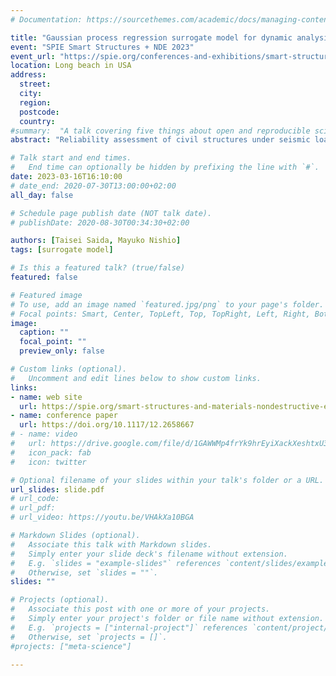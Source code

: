 ```yaml
---
# Documentation: https://sourcethemes.com/academic/docs/managing-content/

title: "Gaussian process regression surrogate model for dynamic analysis to account for uncertainties in seismic loading"
event: "SPIE Smart Structures + NDE 2023"
event_url: "https://spie.org/conferences-and-exhibitions/smart-structures-nde"
location: Long beach in USA
address:
  street:
  city:
  region:
  postcode:
  country:
#summary:  "A talk covering five things about open and reproducible science that every early career researcher should know. Practical tools are also covered."
abstract: "Reliability assessment of civil structures under seismic loads requires probabilistic evaluation considering the uncertainty of input ground motion and material properties due to deterioration. However, Monte Carlo calculation for the structural reliability analysis is computationally expensive. This study develops the deep kernel learning surrogate model that can not only reduce the computational cost but also provide explainability for the prediction results. The model extracts the features of seismic loads by the convolutional neural network (CNN) and considers the uncertainty of seismic loads and material properties by the Gaussian process regression with the automatic relevance determination (ARD) kernel. By the incorporating gradient-weighted class activation mapping (Grad-CAM) in the CNN, the parts of seismic load response spectra, where contribute to the constructed surrogate model, can be visualized. The model can also provide which input uncertain parameters of structural properties has relatively influence on the output response by the estimated ARD kernel weights. The developed surrogate model is verified by applying it to the seismic performance analysis of a concrete bridge pier with a seismic rubber bearing under various earthquake loads with different intensity and response spectra. The results show that the developed surrogate model can predict accurate distributions of maximum displacements and can provide reasonable contributions of uncertain inputs to enhance the explainability."

# Talk start and end times.
#   End time can optionally be hidden by prefixing the line with `#`.
date: 2023-03-16T16:10:00
# date_end: 2020-07-30T13:00:00+02:00
all_day: false

# Schedule page publish date (NOT talk date).
# publishDate: 2020-08-30T00:34:30+02:00

authors: [Taisei Saida, Mayuko Nishio]
tags: [surrogate model]

# Is this a featured talk? (true/false)
featured: false

# Featured image
# To use, add an image named `featured.jpg/png` to your page's folder. 
# Focal points: Smart, Center, TopLeft, Top, TopRight, Left, Right, BottomLeft, Bottom, BottomRight.
image:
  caption: ""
  focal_point: ""
  preview_only: false

# Custom links (optional).
#   Uncomment and edit lines below to show custom links.
links:
- name: web site
  url: https://spie.org/smart-structures-and-materials-nondestructive-evaluation-and-health-monitoring/presentation/Gaussian-process-regression-surrogate-model-for-dynamic-analysis-to-account/12486-68?enableBackToBrowse=true
- name: conference paper
  url: https://doi.org/10.1117/12.2658667
# - name: video
#   url: https://drive.google.com/file/d/1GAWWMp4frYk9hrEyiXackXeshtxU3lCh/view?usp=share_link
#   icon_pack: fab
#   icon: twitter

# Optional filename of your slides within your talk's folder or a URL.
url_slides: slide.pdf
# url_code:
# url_pdf:
# url_video: https://youtu.be/VHAkXa10BGA

# Markdown Slides (optional).
#   Associate this talk with Markdown slides.
#   Simply enter your slide deck's filename without extension.
#   E.g. `slides = "example-slides"` references `content/slides/example-slides.md`.
#   Otherwise, set `slides = ""`.
slides: ""

# Projects (optional).
#   Associate this post with one or more of your projects.
#   Simply enter your project's folder or file name without extension.
#   E.g. `projects = ["internal-project"]` references `content/project/deep-learning/index.md`.
#   Otherwise, set `projects = []`.
#projects: ["meta-science"]

---
```

